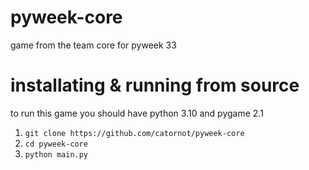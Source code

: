 # pyweek-core
game from the team core for pyweek 33

# installating & running from source
to run this game you should have python 3.10 and pygame 2.1

1. `git clone https://github.com/catornot/pyweek-core`
2. `cd pyweek-core`
3. `python main.py`
